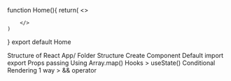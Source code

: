 function Home(){
    return(
        <>
        
        </>
    )
}
export default Home

Structure of React App/ Folder Structure
Create Component
Default import export
Props passing
Using Array.map()
Hooks > useState()
Conditional Rendering
1 way >  && operator
